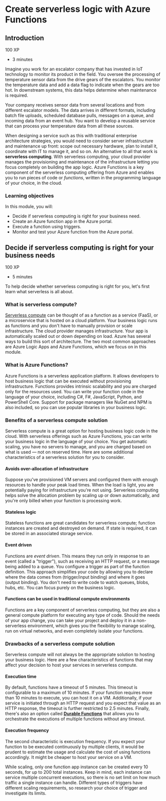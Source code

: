 # Create serverless logic with Azure Functions



## Introduction

100 XP

* 3 minutes

Imagine you work for an escalator company that has invested in IoT technology to monitor its product in the field. You oversee the processing of temperature sensor data from the drive gears of the escalators. You monitor the temperature data and add a data flag to indicate when the gears are too hot. In downstream systems, this data helps determine when maintenance is required.

Your company receives sensor data from several locations and from different escalator models. The data arrives in different formats, including batch file uploads, scheduled database pulls, messages on a queue, and incoming data from an event hub. You want to develop a reusable service that can process your temperature data from all these sources.

When designing a service such as this with traditional enterprise architecture strategies, you would need to consider server infrastructure and maintenance up front: scope out necessary hardware, plan to install it, coordinate with IT to manage it, and so on. An alternative to all that work is **serverless computing**. With serverless computing, your cloud provider manages the provisioning and maintenance of the infrastructure letting you focus completely on building the app logic. Azure Functions is a key component of the serverless computing offering from Azure and enables you to run pieces of code or _functions_, written in the programming language of your choice, in the cloud.

### Learning objectives <a id="learning-objectives"></a>

In this module, you will:

* Decide if serverless computing is right for your business need.
* Create an Azure function app in the Azure portal.
* Execute a function using triggers.
* Monitor and test your Azure function from the Azure portal.

## Decide if serverless computing is right for your business needs

100 XP

* 5 minutes

To help decide whether serverless computing is right for you, let's first learn what serverless is all about.

### What is serverless compute? <a id="what-is-serverless-compute"></a>

[Serverless compute](https://azure.microsoft.com/solutions/serverless/) can be thought of as a function as a service \(FaaS\), or a microservice that is hosted on a cloud platform. Your business logic runs as functions and you don't have to manually provision or scale infrastructure. The cloud provider manages infrastructure. Your app is automatically scaled out or down depending on load. Azure has several ways to build this sort of architecture. The two most common approaches are Azure Logic Apps and Azure Functions, which we focus on in this module.

### What is Azure Functions? <a id="what-is-azure-functions"></a>

Azure Functions is a serverless application platform. It allows developers to host business logic that can be executed without provisioning infrastructure. Functions provides intrinsic scalability and you are charged only for the resources used. You can write your function code in the language of your choice, including C\#, F\#, JavaScript, Python, and PowerShell Core. Support for package managers like NuGet and NPM is also included, so you can use popular libraries in your business logic.

### Benefits of a serverless compute solution <a id="benefits-of-a-serverless-compute-solution"></a>

Serverless compute is a great option for hosting business logic code in the cloud. With serverless offerings such as Azure Functions, you can write your business logic in the language of your choice. You get automatic scaling, you have no servers to manage, and you are charged based on what is used — not on reserved time. Here are some additional characteristics of a serverless solution for you to consider.

#### Avoids over-allocation of infrastructure <a id="avoids-over-allocation-of-infrastructure"></a>

Suppose you've provisioned VM servers and configured them with enough resources to handle your peak load times. When the load is light, you are potentially paying for infrastructure you're not using. Serverless computing helps solve the allocation problem by scaling up or down automatically, and you're only billed when your function is processing work.

#### Stateless logic <a id="stateless-logic"></a>

Stateless functions are great candidates for serverless compute; function instances are created and destroyed on demand. If state is required, it can be stored in an associated storage service.

#### Event driven <a id="event-driven"></a>

Functions are _event driven_. This means they run only in response to an event \(called a "trigger"\), such as receiving an HTTP request, or a message being added to a queue. You configure a trigger as part of the function definition. This approach simplifies your code by allowing you to declare where the data comes from \(trigger/input binding\) and where it goes \(output binding\). You don't need to write code to watch queues, blobs, hubs, etc. You can focus purely on the business logic.

#### Functions can be used in traditional compute environments <a id="functions-can-be-used-in-traditional-compute-environments"></a>

Functions are a key component of serverless computing, but they are also a general compute platform for executing any type of code. Should the needs of your app change, you can take your project and deploy it in a non-serverless environment, which gives you the flexibility to manage scaling, run on virtual networks, and even completely isolate your functions.

### Drawbacks of a serverless compute solution <a id="drawbacks-of-a-serverless-compute-solution"></a>

Serverless compute will not always be the appropriate solution to hosting your business logic. Here are a few characteristics of functions that may affect your decision to host your services in serverless compute.

#### Execution time <a id="execution-time"></a>

By default, functions have a timeout of 5 minutes. This timeout is configurable to a maximum of 10 minutes. If your function requires more than 10 minutes to execute, you can host it on a VM. Additionally, if your service is initiated through an HTTP request and you expect that value as an HTTP response, the timeout is further restricted to 2.5 minutes. Finally, there's also an option called [**Durable Functions**](https://docs.microsoft.com/en-us/azure/azure-functions/durable) that allows you to orchestrate the executions of multiple functions without any timeout.

#### Execution frequency <a id="execution-frequency"></a>

The second characteristic is execution frequency. If you expect your function to be executed continuously by multiple clients, it would be prudent to estimate the usage and calculate the cost of using functions accordingly. It might be cheaper to host your service on a VM.

While scaling, only one function app instance can be created every 10 seconds, for up to 200 total instances. Keep in mind, each instance can service multiple concurrent executions, so there is no set limit on how much traffic a single instance can handle. Different types of triggers have different scaling requirements, so research your choice of trigger and investigate its limits.



